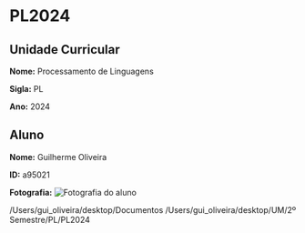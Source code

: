 # PL2024

## Unidade Curricular

**Nome:** Processamento de Linguagens

**Sigla:** PL

**Ano:** 2024

## Aluno

**Nome:** Guilherme Oliveira

**ID:** a95021

**Fotografia:**
![Fotografia do aluno](https://imgur.com/ag9VyrP)

/Users/gui_oliveira/desktop/Documentos
/Users/gui_oliveira/desktop/UM/2º Semestre/PL/PL2024
